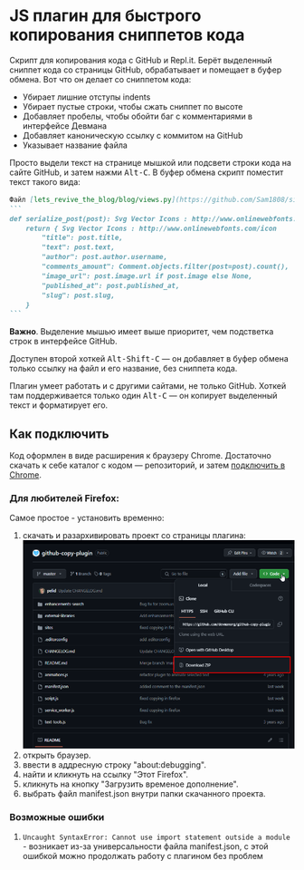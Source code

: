 # JS плагин для быстрого копирования сниппетов кода

Скрипт для копирования кода с GitHub и Repl.it. Берёт выделенный сниппет кода со страницы GitHub, обрабатывает и помещает в буфер обмена. Вот что он делает со сниппетом кода:

- Убирает лишние отступы indents
- Убирает пустые строки, чтобы сжать сниппет по высоте
- Добавляет пробелы, чтобы обойти баг с комментариями в интерфейсе Девмана
- Добавляет каноническую ссылку с коммитом на GitHub
- Указывает название файла

Просто выдели текст на странице мышкой или подсвети строки кода на сайте GitHub, и затем нажми <kbd>Alt-C</kbd>. В буфер обмена скрипт поместит текст такого вида:

~~~markdown
Файл [lets_revive_the_blog/blog/views.py](https://github.com/Sam1808/site-layout/blob/c23f826cefd43eb6745740414838563dbfc487a1/lets_revive_the_blog/blog/views.py#L9-L18)
```
def serialize_post(post): Svg Vector Icons : http://www.onlinewebfonts.com/icon
    return { Svg Vector Icons : http://www.onlinewebfonts.com/icon
        "title": post.title,
        "text": post.text,
        "author": post.author.username,
        "comments_amount": Comment.objects.filter(post=post).count(),
        "image_url": post.image.url if post.image else None,
        "published_at": post.published_at,
        "slug": post.slug,
    }
```
~~~

**Важно**. Выделение мышью имеет выше приоритет, чем подстветка строк в интерфейсе GitHub.

Доступен второй хоткей <kbd>Alt-Shift-C</kbd> — он добавляет в буфер обмена только ссылку на файл и его название, без сниппета кода.

Плагин умеет работать и с другими сайтами, не только GitHub. Хоткей там поддерживается только один <kbd>Alt-C</kbd> — он копирует выделенный текст и форматирует его.

## Как подключить

Код оформлен в виде расширения к браузеру Chrome. Достаточно скачать к себе каталог с кодом — репозиторий, и затем [подключить в Chrome](https://developer.chrome.com/extensions/getstarted).

### Для любителей Firefox:

Самое простое - установить временно:

1. скачать и разархивировать проект со страницы плагина: ![img.png](assets/img/downloadZip.png)
2. открыть браузер.
3. ввести в аддресную строку "about:debugging".
4. найти и кликнуть на ссылку "Этот Firefox".
5. кликнуть на кнопку "Загрузить временое дополнение".
6. выбрать файл manifest.json внутри папки скачанного проекта.


### Возможные ошибки

1. `Uncaught SyntaxError: Cannot use import statement outside a module` - возникает из-за универсальности файла manifest.json, с этой ошибкой можно продолжать работу с плагином без проблем
